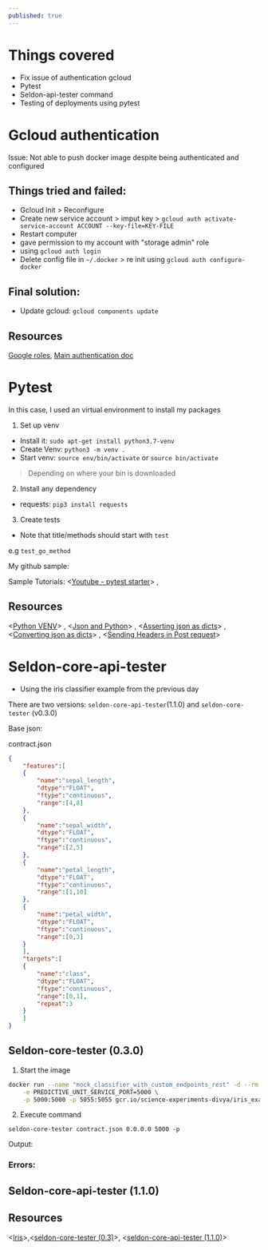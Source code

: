 ```yaml
---
published: true
---
```

# Things covered
- Fix issue of authentication gcloud
- Pytest
- Seldon-api-tester command
- Testing of deployments using pytest

# Gcloud authentication
Issue:
Not able to push docker image despite being authenticated and configured

## Things tried and failed:
- Gcloud init  > Reconfigure
- Create new service account > imput key > `gcloud auth activate-service-account ACCOUNT --key-file=KEY-FILE`
- Restart computer
- gave permission to my account with "storage admin" role
- using `gcloud auth login`
- Delete config file in `~/.docker` > re init using `gcloud auth configure-docker`


## Final solution:

- Update gcloud: `gcloud components update`


## Resources
[Google roles](https://cloud.google.com/container-registry/docs/access-control), [Main authentication doc](https://cloud.google.com/container-registry/docs/advanced-authentication)

# Pytest

In this case, I used an virtual environment to install my packages

1. Set up venv

- Install it: `sudo apt-get install python3.7-venv`
- Create Venv: `python3 -m venv .`
- Start venv: `source env/bin/activate` or `source bin/activate`

> Depending on where your bin is downloaded




2. Install any dependency

- requests: `pip3 install requests`

3. Create tests

- Note that title/methods should start with `test`

e.g `test_go_method`

My github sample: 

Sample Tutorials:
<[Youtube - pytest starter](https://www.youtube.com/watch?v=wWVXf1WWCl0)> , 

## Resources
<[Python VENV](https://packaging.python.org/tutorials/installing-packages/#creating-virtual-environments)> , <[Json and Python](https://www.w3schools.com/python/python_json.asp)> , <[Asserting json as dicts](https://stackoverflow.com/questions/35030755/assert-json-response)> , <[Converting json as dicts](https://www.geeksforgeeks.org/convert-json-to-dictionary-in-python/)> , <[Sending Headers in Post request](https://stackoverflow.com/questions/9746303/how-do-i-send-a-post-request-as-a-json)>

# Seldon-core-api-tester
- Using the iris classifier example from the previous day

There are two versions: `seldon-core-api-tester`(1.1.0) and `seldon-core-tester` (v0.3.0)

Base json:


contract.json
```json
{
    "features":[
    {
        "name":"sepal_length",
        "dtype":"FLOAT",
        "ftype":"continuous",
        "range":[4,8]
    },
    {
        "name":"sepal_width",
        "dtype":"FLOAT",
        "ftype":"continuous",
        "range":[2,5]
    },
    {
        "name":"petal_length",
        "dtype":"FLOAT",
        "ftype":"continuous",
        "range":[1,10]
    },
    {
        "name":"petal_width",
        "dtype":"FLOAT",
        "ftype":"continuous",
        "range":[0,3]
    }
    ],
    "targets":[
    {
        "name":"class",
        "dtype":"FLOAT",
        "ftype":"continuous",
        "range":[0,1],
        "repeat":3
    }
    ]
}
```

## Seldon-core-tester (0.3.0)

1. Start the image
```bash
docker run --name "mock_classifier_with_custom_endpoints_rest" -d --rm \
    -e PREDICTIVE_UNIT_SERVICE_PORT=5000 \
    -p 5000:5000 -p 5055:5055 gcr.io/science-experiments-divya/iris_example:0.1
```

2. Execute command 

`seldon-core-tester contract.json 0.0.0.0 5000 -p`

Output:


### Errors:


## Seldon-core-api-tester (1.1.0)
## Resources
<[Iris](https://docs.seldon.io/projects/seldon-core/en/v1.1.0/examples/iris.html?highlight=iris)>,<[seldon-core-tester (0.3)](https://docs.seldon.io/projects/seldon-core/en/v0.3.0/examples/custom_endpoints.html)>, <[seldon-core-api-tester (1.1.0)](https://docs.seldon.io/projects/seldon-core/en/v0.3.0/workflow/api-testing.html#microservice-api-tester)>

